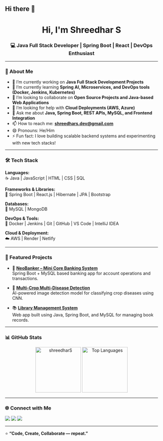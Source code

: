 ## Hi there 👋

<h1 align="center">Hi, I'm Shreedhar S</h1>
<h3 align="center">💻 Java Full Stack Developer | Spring Boot | React | DevOps Enthusiast</h3>

---

### 🚀 About Me

- 🔭 I’m currently working on **Java Full Stack Development Projects**
- 🌱 I’m currently learning **Spring AI, Microservices, and DevOps tools (Docker, Jenkins, Kubernetes)**
- 👯 I’m looking to collaborate on **Open Source Projects and Java-based Web Applications**
- 🤔 I’m looking for help with **Cloud Deployments (AWS, Azure)**
- 💬 Ask me about **Java, Spring Boot, REST APIs, MySQL, and Frontend Integration**
- 📫 How to reach me: **[shreedhars.dev@gmail.com](mailto:shreedhars.dev@gmail.com)**
- 😄 Pronouns: He/Him
- ⚡ Fun fact: I love building scalable backend systems and experimenting with new tech stacks!

---

### 🛠️ Tech Stack

**Languages:**  
☕ Java | JavaScript | HTML | CSS | SQL  

**Frameworks & Libraries:**  
🌱 Spring Boot | React.js | Hibernate | JPA | Bootstrap  

**Databases:**  
🧠 MySQL | MongoDB  

**DevOps & Tools:**  
🐳 Docker | Jenkins | Git | GitHub | VS Code | IntelliJ IDEA  

**Cloud & Deployment:**  
☁️ AWS | Render | Netlify  

---

### 📂 Featured Projects

- 🏦 **[NeoBanker – Mini Core Banking System](https://github.com/shreedharS/NeoBanker)**  
  Spring Boot + MySQL based banking app for account operations and transactions.

- 🌾 **[Multi-Crop Multi-Disease Detection](https://github.com/shreedharS/Crop-Disease-Detection)**  
  AI-powered image detection model for classifying crop diseases using CNN.

- 📚 **[Library Management System](https://github.com/shreedharS/Library-Management-System)**  
  Web app built using Java, Spring Boot, and MySQL for managing book records.

---

### 📊 GitHub Stats

<p align="center">
  <img src="https://github-readme-stats.vercel.app/api?username=shreedharS&show_icons=true&theme=tokyonight" alt="shreedharS" height="150"/>
  <img src="https://github-readme-stats.vercel.app/api/top-langs/?username=shreedharS&layout=compact&theme=tokyonight" alt="Top Languages" height="150"/>
</p>

---

### 🌐 Connect with Me

<p align="left">
<a href="https://www.linkedin.com/in/shreedhar-s" target="_blank"><img src="https://img.shields.io/badge/-LinkedIn-blue?logo=linkedin&logoColor=white"></a>
<a href="mailto:shreedhars.dev@gmail.com"><img src="https://img.shields.io/badge/-Email-red?logo=gmail&logoColor=white"></a>
<a href="https://github.com/shreedharS"><img src="https://img.shields.io/badge/-GitHub-black?logo=github&logoColor=white"></a>
</p>

---

⭐️ **“Code, Create, Collaborate — repeat.”**
